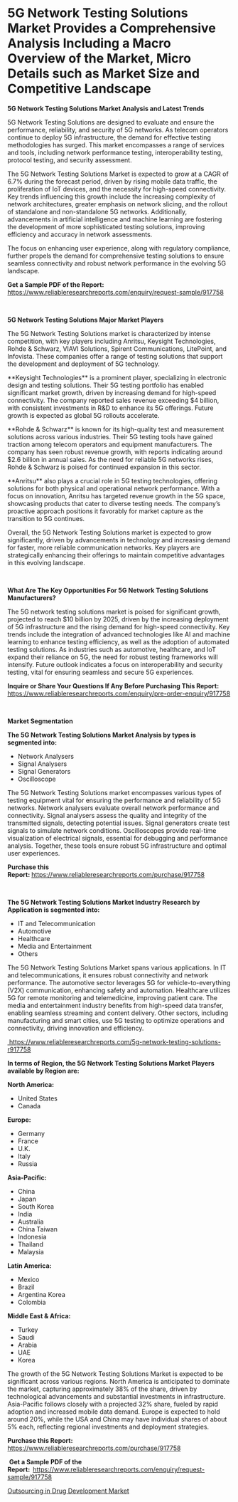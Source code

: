 <p><h1>5G Network Testing Solutions Market Provides a Comprehensive Analysis Including a Macro Overview of the Market, Micro Details such as Market Size and Competitive Landscape</h1></p><p><strong>5G Network Testing Solutions Market Analysis and Latest Trends</strong></p>
<p><p>5G Network Testing Solutions are designed to evaluate and ensure the performance, reliability, and security of 5G networks. As telecom operators continue to deploy 5G infrastructure, the demand for effective testing methodologies has surged. This market encompasses a range of services and tools, including network performance testing, interoperability testing, protocol testing, and security assessment. </p><p>The 5G Network Testing Solutions Market is expected to grow at a CAGR of 6.7% during the forecast period, driven by rising mobile data traffic, the proliferation of IoT devices, and the necessity for high-speed connectivity. Key trends influencing this growth include the increasing complexity of network architectures, greater emphasis on network slicing, and the rollout of standalone and non-standalone 5G networks. Additionally, advancements in artificial intelligence and machine learning are fostering the development of more sophisticated testing solutions, improving efficiency and accuracy in network assessments. </p><p>The focus on enhancing user experience, along with regulatory compliance, further propels the demand for comprehensive testing solutions to ensure seamless connectivity and robust network performance in the evolving 5G landscape.</p></p>
<p><strong>Get a Sample PDF of the Report:&nbsp;</strong> <a href="https://www.reliableresearchreports.com/enquiry/request-sample/917758?utm_campaign=3284&utm_medium=2&utm_source=Github&utm_content=ia&utm_term=07032025&utm_id=5g-network-testing-solutions">https://www.reliableresearchreports.com/enquiry/request-sample/917758</a></p>
<p>&nbsp;</p>
<p><strong>5G Network Testing Solutions Major Market Players</strong></p>
<p><p>The 5G Network Testing Solutions market is characterized by intense competition, with key players including Anritsu, Keysight Technologies, Rohde & Schwarz, VIAVI Solutions, Spirent Communications, LitePoint, and Infovista. These companies offer a range of testing solutions that support the development and deployment of 5G technology.</p><p>**Keysight Technologies** is a prominent player, specializing in electronic design and testing solutions. Their 5G testing portfolio has enabled significant market growth, driven by increasing demand for high-speed connectivity. The company reported sales revenue exceeding $4 billion, with consistent investments in R&D to enhance its 5G offerings. Future growth is expected as global 5G rollouts accelerate.</p><p>**Rohde & Schwarz** is known for its high-quality test and measurement solutions across various industries. Their 5G testing tools have gained traction among telecom operators and equipment manufacturers. The company has seen robust revenue growth, with reports indicating around $2.6 billion in annual sales. As the need for reliable 5G networks rises, Rohde & Schwarz is poised for continued expansion in this sector.</p><p>**Anritsu** also plays a crucial role in 5G testing technologies, offering solutions for both physical and operational network performance. With a focus on innovation, Anritsu has targeted revenue growth in the 5G space, showcasing products that cater to diverse testing needs. The company’s proactive approach positions it favorably for market capture as the transition to 5G continues.</p><p>Overall, the 5G Network Testing Solutions market is expected to grow significantly, driven by advancements in technology and increasing demand for faster, more reliable communication networks. Key players are strategically enhancing their offerings to maintain competitive advantages in this evolving landscape.</p></p>
<p>&nbsp;</p>
<p><strong>What Are The Key Opportunities For 5G Network Testing Solutions Manufacturers?</strong></p>
<p><p>The 5G network testing solutions market is poised for significant growth, projected to reach $10 billion by 2025, driven by the increasing deployment of 5G infrastructure and the rising demand for high-speed connectivity. Key trends include the integration of advanced technologies like AI and machine learning to enhance testing efficiency, as well as the adoption of automated testing solutions. As industries such as automotive, healthcare, and IoT expand their reliance on 5G, the need for robust testing frameworks will intensify. Future outlook indicates a focus on interoperability and security testing, vital for ensuring seamless and secure 5G experiences.</p></p>
<p><strong>Inquire or Share Your Questions If Any Before Purchasing This Report:</strong> <a href="https://www.reliableresearchreports.com/enquiry/pre-order-enquiry/917758?utm_campaign=3284&utm_medium=2&utm_source=Github&utm_content=ia&utm_term=07032025&utm_id=5g-network-testing-solutions">https://www.reliableresearchreports.com/enquiry/pre-order-enquiry/917758</a></p>
<p>&nbsp;</p>
<p><strong>Market Segmentation</strong></p>
<p><strong>The 5G Network Testing Solutions Market Analysis by types is segmented into:</strong></p>
<p><ul><li>Network Analysers</li><li>Signal Analysers</li><li>Signal Generators</li><li>Oscilloscope</li></ul></p>
<p><p>The 5G Network Testing Solutions market encompasses various types of testing equipment vital for ensuring the performance and reliability of 5G networks. Network analysers evaluate overall network performance and connectivity. Signal analysers assess the quality and integrity of the transmitted signals, detecting potential issues. Signal generators create test signals to simulate network conditions. Oscilloscopes provide real-time visualization of electrical signals, essential for debugging and performance analysis. Together, these tools ensure robust 5G infrastructure and optimal user experiences.</p></p>
<p><strong>Purchase this Report:&nbsp;</strong><a href="https://www.reliableresearchreports.com/purchase/917758?utm_campaign=3284&utm_medium=2&utm_source=Github&utm_content=ia&utm_term=07032025&utm_id=5g-network-testing-solutions">https://www.reliableresearchreports.com/purchase/917758</a></p>
<p>&nbsp;</p>
<p><strong>The 5G Network Testing Solutions Market Industry Research by Application is segmented into:</strong></p>
<p><ul><li>IT and Telecommunication</li><li>Automotive</li><li>Healthcare</li><li>Media and Entertainment</li><li>Others</li></ul></p>
<p><p>The 5G Network Testing Solutions Market spans various applications. In IT and telecommunications, it ensures robust connectivity and network performance. The automotive sector leverages 5G for vehicle-to-everything (V2X) communication, enhancing safety and automation. Healthcare utilizes 5G for remote monitoring and telemedicine, improving patient care. The media and entertainment industry benefits from high-speed data transfer, enabling seamless streaming and content delivery. Other sectors, including manufacturing and smart cities, use 5G testing to optimize operations and connectivity, driving innovation and efficiency.</p></p>
<p><a href="https://www.reliableresearchreports.com/5g-network-testing-solutions-r917758?utm_campaign=3284&utm_medium=2&utm_source=Github&utm_content=ia&utm_term=07032025&utm_id=5g-network-testing-solutions">&nbsp;https://www.reliableresearchreports.com/5g-network-testing-solutions-r917758</a></p>
<p><strong>In terms of Region, the 5G Network Testing Solutions Market Players available by Region are:</strong></p>
<p>
    <p> <strong> North America: </strong>
        <ul>
            <li>United States</li>
            <li>Canada</li>
        </ul>
        </p> 
    <p> <strong> Europe: </strong>
        <ul>
            <li>Germany</li>
            <li>France</li>
            <li>U.K.</li>
            <li>Italy</li>
            <li>Russia</li>
        </ul>
        </p> 
    <p> <strong> Asia-Pacific: </strong>
        <ul>
            <li>China</li>
            <li>Japan</li>
            <li>South Korea</li>
            <li>India</li>
            <li>Australia</li>
            <li>China Taiwan</li>
            <li>Indonesia</li>
            <li>Thailand</li>
            <li>Malaysia</li>
        </ul>
        </p> 
    <p> <strong> Latin America: </strong>
        <ul>
            <li>Mexico</li>
            <li>Brazil</li>
            <li>Argentina Korea</li>
            <li>Colombia</li>
        </ul>
        </p> 
    <p> <strong> Middle East & Africa: </strong>
        <ul>
            <li>Turkey</li>
            <li>Saudi</li>
            <li>Arabia</li>
            <li>UAE</li>
            <li>Korea</li>
        </ul>
    </p>
    </p>
<p><p>The growth of the 5G Network Testing Solutions Market is expected to be significant across various regions. North America is anticipated to dominate the market, capturing approximately 38% of the share, driven by technological advancements and substantial investments in infrastructure. Asia-Pacific follows closely with a projected 32% share, fueled by rapid adoption and increased mobile data demand. Europe is expected to hold around 20%, while the USA and China may have individual shares of about 5% each, reflecting regional investments and deployment strategies.</p></p>
<p><strong>Purchase this Report: </strong><a href="https://www.reliableresearchreports.com/purchase/917758?utm_campaign=3284&utm_medium=2&utm_source=Github&utm_content=ia&utm_term=07032025&utm_id=5g-network-testing-solutions">https://www.reliableresearchreports.com/purchase/917758</a></p>
<p>&nbsp;<strong>Get a Sample PDF of the Report:&nbsp;&nbsp;</strong><a href="https://www.reliableresearchreports.com/enquiry/request-sample/917758?utm_campaign=3284&utm_medium=2&utm_source=Github&utm_content=ia&utm_term=07032025&utm_id=5g-network-testing-solutions">https://www.reliableresearchreports.com/enquiry/request-sample/917758</a></p>
<p><strong></strong></p>
<p><p><a href="https://github.com/tashipmhuiri/Market-Research-Report-List-1/blob/main/outsourcing-in-drug-development-market.md?utm_campaign=3284&utm_medium=2&utm_source=Github&utm_content=ia&utm_term=07032025&utm_id=5g-network-testing-solutions">Outsourcing in Drug Development Market</a></p></p>